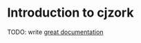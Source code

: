 # Introduction to cjzork

TODO: write [great documentation](http://jacobian.org/writing/what-to-write/)
